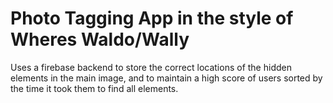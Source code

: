 # Photo Tagging App in the style of Wheres Waldo/Wally

Uses a firebase backend to store the correct locations of the hidden elements in the main image, and to maintain a high score of users sorted by the time it took them to find all elements. 


